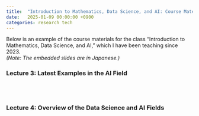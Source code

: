 ```yaml
---
title:  "Introduction to Mathematics, Data Science, and AI: Course Materials"
date:   2025-01-09 00:00:00 +0900
categories: research tech
---
```


Below is an example of the course materials for the class “Introduction to Mathematics, Data Science, and AI,” which I have been teaching since 2023.  
*(Note: The embedded slides are in Japanese.)*

### Lecture 3: Latest Examples in the AI Field
<br>
<script defer class="speakerdeck-embed" data-id="ac3fd9b4e8e74c2e97d1c0394c9dd3e1" data-ratio="1.7777777777777777" src="//speakerdeck.com/assets/embed.js"></script>
<br>

### Lecture 4: Overview of the Data Science and AI Fields
<br>
<script defer class="speakerdeck-embed" data-id="da31e1202bbf4150be284db7ddc7caec" data-ratio="1.7777777777777777" src="//speakerdeck.com/assets/embed.js"></script>
<br>
